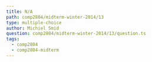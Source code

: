 ```yaml
---
title: N/A
path: comp2804/midterm-winter-2014/13
type: multiple-choice
author: Michiel Smid
question: comp2804/midterm-winter-2014/13/question.ts
tags:
  - comp2804
  - comp2804-midterm
---
```

